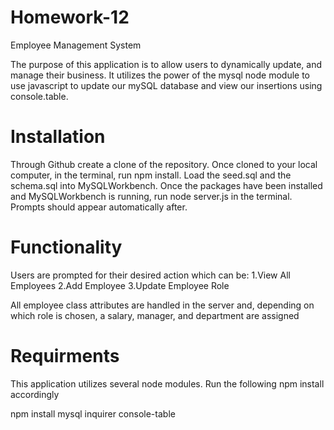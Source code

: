 # Homework-12
 Employee Management System

The purpose of this application is to allow users to dynamically update, and manage their business. It utilizes the power of the mysql node module to use javascript to update our mySQL database and view our insertions using console.table.

# Installation
Through Github create a clone of the repository.
Once cloned to your local computer, in the terminal, run npm install.
Load the seed.sql and the schema.sql into MySQLWorkbench.
Once the packages have been installed and MySQLWorkbench is running, run node server.js in the terminal. Prompts should appear automatically after.
# Functionality
Users are prompted for their desired action which can be:
1.View All Employees
2.Add Employee
3.Update Employee Role


All employee class attributes are handled in the server and, depending on which role is chosen, a salary, manager, and department are assigned

# Requirments
This application utilizes several node modules. Run the following npm install accordingly

npm install mysql inquirer console-table
